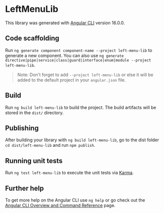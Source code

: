 # LeftMenuLib

This library was generated with [Angular CLI](https://github.com/angular/angular-cli) version 16.0.0.

## Code scaffolding

Run `ng generate component component-name --project left-menu-lib` to generate a new component. You can also use `ng generate directive|pipe|service|class|guard|interface|enum|module --project left-menu-lib`.
> Note: Don't forget to add `--project left-menu-lib` or else it will be added to the default project in your `angular.json` file. 

## Build

Run `ng build left-menu-lib` to build the project. The build artifacts will be stored in the `dist/` directory.

## Publishing

After building your library with `ng build left-menu-lib`, go to the dist folder `cd dist/left-menu-lib` and run `npm publish`.

## Running unit tests

Run `ng test left-menu-lib` to execute the unit tests via [Karma](https://karma-runner.github.io).

## Further help

To get more help on the Angular CLI use `ng help` or go check out the [Angular CLI Overview and Command Reference](https://angular.io/cli) page.
